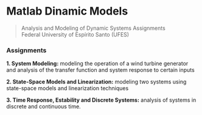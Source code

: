 # Matlab Dinamic Models 
> Analysis and Modeling of Dynamic Systems Assignments  
Federal University of Espírito Santo (UFES)  

### Assignments

**1. System Modeling:** modeling the operation of a wind turbine generator and analysis of the transfer function and system response to certain inputs

**2. State-Space Models and Linearization:** modeling two systems using state-space models and linearization techniques

**3. Time Response, Estability and Discrete Systems:** analysis  of systems in discrete and continuous time.  


